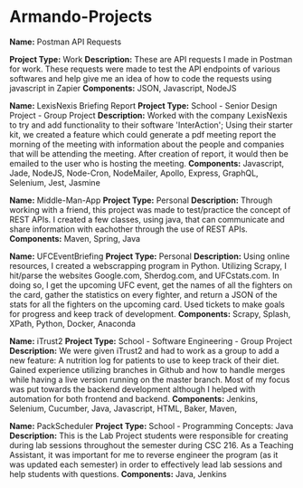 # Armando-Projects


**Name:** Postman API Requests

**Project Type:** Work
**Description:** These are API requests I made in Postman for work. These requests were made to test the API endpoints of various softwares and help give me an idea of how to code the requests using javascript in Zapier
**Components:** JSON, Javascript, NodeJS

**Name:** LexisNexis Briefing Report
**Project Type:** School - Senior Design Project - Group Project
**Description:** Worked with the company LexisNexis to try and add functionality to their software 'InterAction'; Using their starter kit, we created a feature which could generate a pdf meeting report the morning of the meeting with information about the people and companies that will be attending the meeting. After creation of report, it would then be emailed to the user who is hosting the meeting.
**Components:** Javascript, Jade, NodeJS, Node-Cron, NodeMailer, Apollo, Express, GraphQL, Selenium, Jest, Jasmine

**Name:** Middle-Man-App
**Project Type:** Personal
**Description:** Through working with a friend, this project was made to test/practice the concept of REST APIs. I created a few classes, using java, that can communicate and share information with eachother through the use of REST APIs.
**Components:** Maven, Spring, Java

**Name:** UFCEventBriefing
**Project Type:** Personal
**Description:** Using online resources, I created a webscrapping program in Python. Utilizing Scrapy, I hit/parse the websites Google.com, Sherdog.com, and UFCstats.com. In doing so, I get the upcoming UFC event, get the names of all the fighters on the card, gather the statistics on every fighter, and return a JSON of the stats for all the fighters on the upcoming card. Used tickets to make goals for progress and keep track of development.
**Components:** Scrapy, Splash, XPath, Python, Docker, Anaconda

**Name:** iTrust2
**Project Type:** School - Software Engineering - Group Project
**Description:** We were given iTrust2 and had to work as a group to add a new feature: A nutrition log for patients to use to keep track of their diet. Gained experience utilizing branches in Github and how to handle merges while having a live version running on the master branch. Most of my focus was put towards the backend development although I helped with automation for both frontend and backend.
**Components:** Jenkins, Selenium, Cucumber, Java, Javascript, HTML, Baker, Maven,  

**Name:** PackScheduler
**Project Type:** School - Programming Concepts: Java
**Description:** This is the Lab Project students were responsible for creating during lab sessions throughout the semester during CSC 216. As a Teaching Assistant, it was important for me to reverse engineer the program (as it was updated each semester) in order to effectively lead lab sessions and help students with questions.
**Components:** Java, Jenkins
